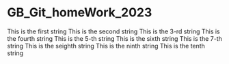 # GB_Git_homeWork_2023
This is the first string
This is the second string
This is the 3-rd string
This is the fourth string
This is the 5-th string
This is the sixth string
This is the 7-th string
This is the seighth string 
This is the ninth string 
This is the tenth string